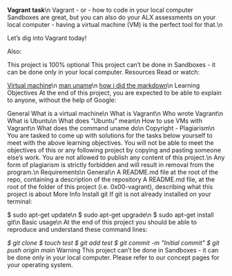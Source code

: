 **Vagrant task**\n
Vagrant - or - how to code in your local computer
Sandboxes are great, but you can also do your ALX assessments on your local computer - having a virtual machine (VM) is the perfect tool for that.\n

Let’s dig into Vagrant today!

Also:

This project is 100% optional
This project can’t be done in Sandboxes - it can be done only in your local computer.
Resources
Read or watch:

[Virtual machine](https://en.wikipedia.org/wiki/Virtual_machine)\n
[man uname](https://linux.die.net/man/1/uname)\n
[how i did the markdown](https://wordpress.com/support/markdown-quick-reference/)\n
Learning Objectives
At the end of this project, you are expected to be able to explain to anyone, without the help of Google:

General
What is a virtual machine\n
What is Vagrant\n
Who wrote Vagrant\n
What is Ubuntu\n
What does “Ubuntu” mean\n
How to use VMs with Vagrant\n
What does the command uname do\n
Copyright - Plagiarism\n
You are tasked to come up with solutions for the tasks below yourself to meet with the above learning objectives.
You will not be able to meet the objectives of this or any following project by copying and pasting someone else’s work.
You are not allowed to publish any content of this project.\n
Any form of plagiarism is strictly forbidden and will result in removal from the program.\n
Requirements\n
General\n
A README.md file at the root of the repo, containing a description of the repository
A README.md file, at the root of the folder of this project (i.e. 0x00-vagrant), describing what this project is about
More Info
Install git
If git is not already installed on your terminal:

$ sudo apt-get update\n
$ sudo apt-get upgrade\n
$ sudo apt-get install git\n
Basic usage\n
At the end of this project you should be able to reproduce and understand these command lines:

*$ git clone <repo>
$ touch test
$ git add test
$ git commit -m "Initial commit"
$ git push origin main*
Warning
This project can’t be done in Sandboxes - it can be done only in your local computer. Please refer to our concept pages for your operating system.
